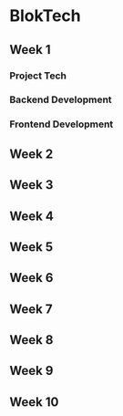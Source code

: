 # BlokTech

## Week 1

### Project Tech

### Backend Development

### Frontend Development


## Week 2


## Week 3


## Week 4


## Week 5


## Week 6


## Week 7


## Week 8


## Week 9


## Week 10
